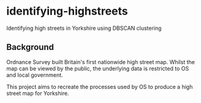 # identifying-highstreets
Identifying high streets in Yorkshire using DBSCAN clustering

## Background

Ordnance Survey built Britain's first nationwide high street map. Whilst the map can be viewed by the public, the underlying data is restricted to OS and local government.

This project aims to recreate the processes used by OS to produce a high street map for Yorkshire.
